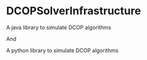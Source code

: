 # DCOPSolverInfrastructure
A java library to simulate DCOP algorithms

And

A python library to simulate DCOP algorithms
